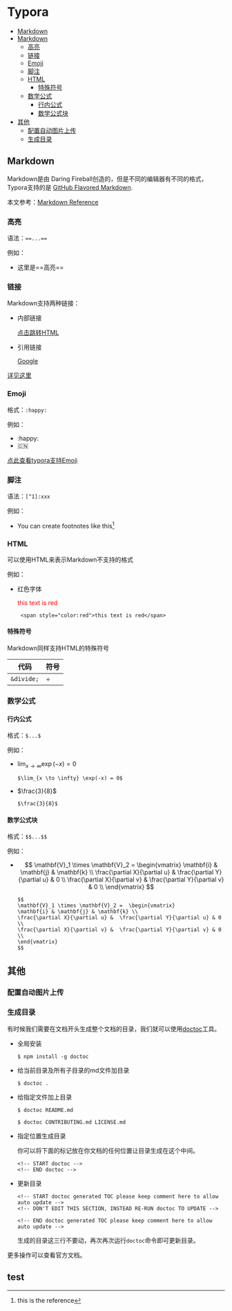 # Typora

<!-- START doctoc generated TOC please keep comment here to allow auto update -->
<!-- DON'T EDIT THIS SECTION, INSTEAD RE-RUN doctoc TO UPDATE -->
- [Markdown](#markdown)
- [Markdown](#markdown)
  - [高亮](#%E9%AB%98%E4%BA%AE)
  - [链接](#%E9%93%BE%E6%8E%A5)
  - [Emoji](#emoji)
  - [脚注](#%E8%84%9A%E6%B3%A8)
  - [HTML](#html)
    - [特殊符号](#%E7%89%B9%E6%AE%8A%E7%AC%A6%E5%8F%B7)
  - [数学公式](#%E6%95%B0%E5%AD%A6%E5%85%AC%E5%BC%8F)
    - [行内公式](#%E8%A1%8C%E5%86%85%E5%85%AC%E5%BC%8F)
    - [数学公式块](#%E6%95%B0%E5%AD%A6%E5%85%AC%E5%BC%8F%E5%9D%97)
- [其他](#%E5%85%B6%E4%BB%96)
  - [配置自动图片上传](#%E9%85%8D%E7%BD%AE%E8%87%AA%E5%8A%A8%E5%9B%BE%E7%89%87%E4%B8%8A%E4%BC%A0)
  - [生成目录](#%E7%94%9F%E6%88%90%E7%9B%AE%E5%BD%95)

<!-- END doctoc generated TOC please keep comment here to allow auto update -->

## Markdown

Markdown是由 Daring Fireball创造的，但是不同的编辑器有不同的格式，Typora支持的是 [GitHub Flavored Markdown](https://help.github.com/articles/github-flavored-markdown/).

本文参考：[Markdown Reference](https://support.typora.io/Markdown-Reference/)

### 高亮

语法：`==...==`

例如：

- 这里是==高亮==

### 链接

Markdown支持两种链接：

- 内部链接

  [点击跳转HTML](#HTML)

- 引用链接

  [Google](https://www.google.com)

[详见这里](https://support.typora.io/Links/)

### Emoji

格式：`:happy:`

例如：

- :happy:
- :cn:

[点此查看typora支持Emoji](https://blog.csdn.net/qq_43630810/article/details/109108879)

### 脚注

语法：`[^1]:xxx`

例如：

- You can create footnotes like this[^1] 

### HTML

可以使用HTML来表示Markdown不支持的格式

例如：

- 红色字体

   <span style="color:red">this text is red</span>

  ```
   <span style="color:red">this text is red</span>
  ```

#### 特殊符号

Markdown同样支持HTML的特殊符号

| 代码       | 符号     |
| ---------- | -------- |
| `&divide;` | &divide; |

### 数学公式

#### 行内公式 

格式：`$...$`

例如：

- $\lim_{x \to \infty} \exp(-x) = 0$

  ```
  $\lim_{x \to \infty} \exp(-x) = 0$
  ```

- $\frac{3}{8}$

  ```
  $\frac{3}{8}$
  ```

#### 数学公式块

格式：`$$...$$`

例如：

- $$ \mathbf{V}_1 \times \mathbf{V}_2 =  \begin{vmatrix} \mathbf{i} & \mathbf{j} & \mathbf{k} \\ \frac{\partial X}{\partial u} &  \frac{\partial Y}{\partial u} & 0 \\ \frac{\partial X}{\partial v} &  \frac{\partial Y}{\partial v} & 0 \\ \end{vmatrix} $$

  ```
  $$
  \mathbf{V}_1 \times \mathbf{V}_2 =  \begin{vmatrix}
  \mathbf{i} & \mathbf{j} & \mathbf{k} \\
  \frac{\partial X}{\partial u} &  \frac{\partial Y}{\partial u} & 0 \\
  \frac{\partial X}{\partial v} &  \frac{\partial Y}{\partial v} & 0 \\
  \end{vmatrix}
  $$
  ```



[^1]: this is the reference

## 其他

### 配置自动图片上传

### 生成目录

有时候我们需要在文档开头生成整个文档的目录，我们就可以使用[doctoc](https://github.com/thlorenz/doctoc)工具。

- 全局安装

  ```
  $ npm install -g doctoc
  ```

- 给当前目录及所有子目录的md文件加目录

  ```
  $ doctoc .
  ```

- 给指定文件加上目录

  ```
  $ doctoc README.md
  
  $ doctoc CONTRIBUTING.md LICENSE.md
  ```

- 指定位置生成目录

  你可以将下面的标记放在你文档的任何位置让目录生成在这个中间。

  ```
  <!-- START doctoc -->
  <!-- END doctoc -->
  ```
  
- 更新目录

  ```
  <!-- START doctoc generated TOC please keep comment here to allow auto update -->
  <!-- DON'T EDIT THIS SECTION, INSTEAD RE-RUN doctoc TO UPDATE -->
  
  <!-- END doctoc generated TOC please keep comment here to allow auto update -->
  ```
  
  生成的目录这三行不要动，再次再次运行`doctoc`命令即可更新目录。

更多操作可以查看官方文档。

## test
